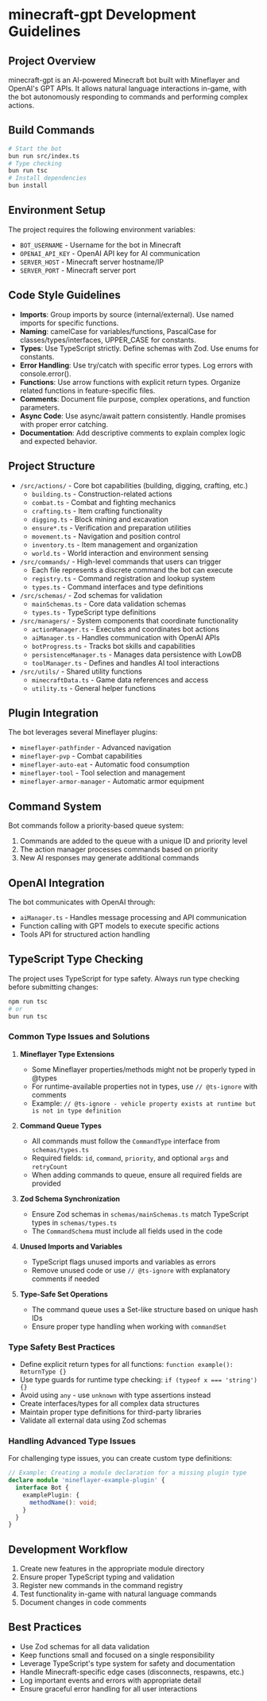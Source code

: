 # minecraft-gpt Development Guidelines

## Project Overview
minecraft-gpt is an AI-powered Minecraft bot built with Mineflayer and OpenAI's GPT APIs. It allows natural language interactions in-game, with the bot autonomously responding to commands and performing complex actions.

## Build Commands
```bash
# Start the bot
bun run src/index.ts
# Type checking
bun run tsc
# Install dependencies
bun install
```

## Environment Setup
The project requires the following environment variables:
- `BOT_USERNAME` - Username for the bot in Minecraft
- `OPENAI_API_KEY` - OpenAI API key for AI communication
- `SERVER_HOST` - Minecraft server hostname/IP
- `SERVER_PORT` - Minecraft server port

## Code Style Guidelines
- **Imports**: Group imports by source (internal/external). Use named imports for specific functions.
- **Naming**: camelCase for variables/functions, PascalCase for classes/types/interfaces, UPPER_CASE for constants.
- **Types**: Use TypeScript strictly. Define schemas with Zod. Use enums for constants.
- **Error Handling**: Use try/catch with specific error types. Log errors with console.error().
- **Functions**: Use arrow functions with explicit return types. Organize related functions in feature-specific files.
- **Comments**: Document file purpose, complex operations, and function parameters.
- **Async Code**: Use async/await pattern consistently. Handle promises with proper error catching.
- **Documentation**: Add descriptive comments to explain complex logic and expected behavior.

## Project Structure
- `/src/actions/` - Core bot capabilities (building, digging, crafting, etc.)
  - `building.ts` - Construction-related actions
  - `combat.ts` - Combat and fighting mechanics
  - `crafting.ts` - Item crafting functionality
  - `digging.ts` - Block mining and excavation
  - `ensure*.ts` - Verification and preparation utilities
  - `movement.ts` - Navigation and position control
  - `inventory.ts` - Item management and organization
  - `world.ts` - World interaction and environment sensing
- `/src/commands/` - High-level commands that users can trigger
  - Each file represents a discrete command the bot can execute
  - `registry.ts` - Command registration and lookup system
  - `types.ts` - Command interfaces and type definitions
- `/src/schemas/` - Zod schemas for validation
  - `mainSchemas.ts` - Core data validation schemas
  - `types.ts` - TypeScript type definitions
- `/src/managers/` - System components that coordinate functionality
  - `actionManager.ts` - Executes and coordinates bot actions
  - `aiManager.ts` - Handles communication with OpenAI APIs
  - `botProgress.ts` - Tracks bot skills and capabilities
  - `persistenceManager.ts` - Manages data persistence with LowDB
  - `toolManager.ts` - Defines and handles AI tool interactions
- `/src/utils/` - Shared utility functions
  - `minecraftData.ts` - Game data references and access
  - `utility.ts` - General helper functions

## Plugin Integration
The bot leverages several Mineflayer plugins:
- `mineflayer-pathfinder` - Advanced navigation
- `mineflayer-pvp` - Combat capabilities
- `mineflayer-auto-eat` - Automatic food consumption
- `mineflayer-tool` - Tool selection and management
- `mineflayer-armor-manager` - Automatic armor equipment

## Command System
Bot commands follow a priority-based queue system:
1. Commands are added to the queue with a unique ID and priority level
2. The action manager processes commands based on priority
3. New AI responses may generate additional commands

## OpenAI Integration
The bot communicates with OpenAI through:
- `aiManager.ts` - Handles message processing and API communication
- Function calling with GPT models to execute specific actions
- Tools API for structured action handling

## TypeScript Type Checking

The project uses TypeScript for type safety. Always run type checking before submitting changes:

```bash
npm run tsc
# or
bun run tsc
```

### Common Type Issues and Solutions

1. **Mineflayer Type Extensions**
   - Some Mineflayer properties/methods might not be properly typed in @types
   - For runtime-available properties not in types, use `// @ts-ignore` with comments
   - Example: `// @ts-ignore - vehicle property exists at runtime but is not in type definition`

2. **Command Queue Types**
   - All commands must follow the `CommandType` interface from `schemas/types.ts`
   - Required fields: `id`, `command`, `priority`, and optional `args` and `retryCount`
   - When adding commands to queue, ensure all required fields are provided

3. **Zod Schema Synchronization**
   - Ensure Zod schemas in `schemas/mainSchemas.ts` match TypeScript types in `schemas/types.ts`
   - The `CommandSchema` must include all fields used in the code

4. **Unused Imports and Variables**
   - TypeScript flags unused imports and variables as errors
   - Remove unused code or use `// @ts-ignore` with explanatory comments if needed

5. **Type-Safe Set Operations**
   - The command queue uses a Set-like structure based on unique hash IDs
   - Ensure proper type handling when working with `commandSet`

### Type Safety Best Practices

- Define explicit return types for all functions: `function example(): ReturnType {}`
- Use type guards for runtime type checking: `if (typeof x === 'string') {}`
- Avoid using `any` - use `unknown` with type assertions instead
- Create interfaces/types for all complex data structures
- Maintain proper type definitions for third-party libraries
- Validate all external data using Zod schemas

### Handling Advanced Type Issues

For challenging type issues, you can create custom type definitions:

```typescript
// Example: Creating a module declaration for a missing plugin type
declare module 'mineflayer-example-plugin' {
  interface Bot {
    examplePlugin: {
      methodName(): void;
    }
  }
}
```

## Development Workflow
1. Create new features in the appropriate module directory
2. Ensure proper TypeScript typing and validation
3. Register new commands in the command registry
4. Test functionality in-game with natural language commands
5. Document changes in code comments

## Best Practices
- Use Zod schemas for all data validation
- Keep functions small and focused on a single responsibility
- Leverage TypeScript's type system for safety and documentation
- Handle Minecraft-specific edge cases (disconnects, respawns, etc.)
- Log important events and errors with appropriate detail
- Ensure graceful error handling for all user interactions